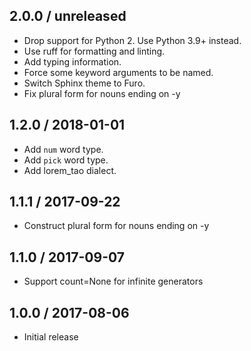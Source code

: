 ## 2.0.0 / unreleased

- Drop support for Python 2. Use Python 3.9+ instead.
- Use ruff for formatting and linting.
- Add typing information.
- Force some keyword arguments to be named.
- Switch Sphinx theme to Furo.
- Fix plural form for nouns ending on -y

## 1.2.0 / 2018-01-01

- Add `num` word type.
- Add `pick` word type.
- Add lorem_tao dialect.

## 1.1.1 / 2017-09-22

- Construct plural form for nouns ending on -y

## 1.1.0 / 2017-09-07

- Support count=None for infinite generators

## 1.0.0 / 2017-08-06

- Initial release
